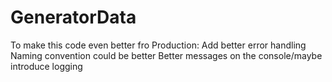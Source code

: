 # GeneratorData
To make this code even better fro Production:
	Add better error handling
	Naming convention could be better
	Better messages on the console/maybe introduce logging